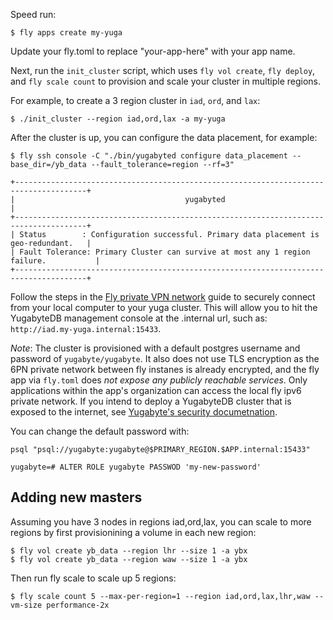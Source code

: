 Speed run:

    $ fly apps create my-yuga

Update your fly.toml to replace "your-app-here" with your app name.

Next, run the `init_cluster` script, which uses `fly vol create`, `fly deploy`, and `fly scale count`
to provision and scale your cluster in multiple regions.

For example, to create a 3 region cluster in `iad`, `ord`, and `lax`:

    $ ./init_cluster --region iad,ord,lax -a my-yuga

After the cluster is up, you can configure the data placement, for example:

    ️$ fly ssh console -C "./bin/yugabyted configure data_placement --base_dir=/yb_data --fault_tolerance=region --rf=3"

    +--------------------------------------------------------------------------------------+
    |                                      yugabyted                                       |
    +--------------------------------------------------------------------------------------+
    | Status        : Configuration successful. Primary data placement is geo-redundant.   |
    | Fault Tolerance: Primary Cluster can survive at most any 1 region failure.           |
    +--------------------------------------------------------------------------------------+

Follow the steps in the [Fly private VPN network](https://fly.io/docs/networking/private-networking/#private-network-vpn)
guide to securely connect from your local computer to your yuga cluster. This will allow you to hit the YugabyteDB management
console at the .internal url, such as: `http://iad.my-yuga.internal:15433`.

*Note*: The cluster is provisioned with a default postgres username and password of
`yugabyte/yugabyte`. It also does not use TLS encryption as the 6PN private network
between fly instanes is already encrypted, and the fly app via `fly.toml` does *not expose
any publicly reachable services*. Only applications within the app's organization can
access the local fly ipv6 private network. If you intend to deploy a YugabyteDB cluster that
is exposed to the internet, see [Yugabyte's security documetnation](https://docs.yugabyte.com/preview/secure/tls-encryption/client-to-server/).

You can change the default password with:

    psql "psql://yugabyte:yugabyte@$PRIMARY_REGION.$APP.internal:15433"

    yugabyte=# ALTER ROLE yugabyte PASSWOD 'my-new-password'

## Adding new masters

Assuming you have 3 nodes in regions iad,ord,lax, you can scale to more regions
by first provisionining a volume in each new region:

    $ fly vol create yb_data --region lhr --size 1 -a ybx
    $ fly vol create yb_data --region waw --size 1 -a ybx

Then run fly scale to scale up 5 regions:

    $ fly scale count 5 --max-per-region=1 --region iad,ord,lax,lhr,waw --vm-size performance-2x
